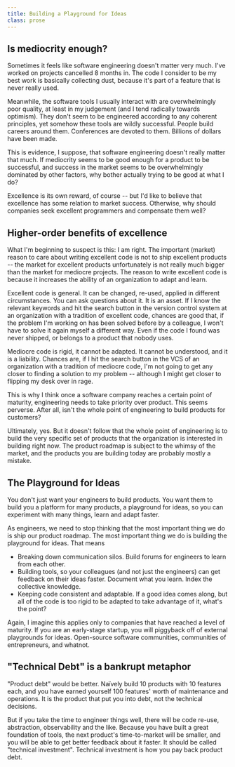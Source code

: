 ```yaml
---
title: Building a Playground for Ideas
class: prose
---
```


## Is mediocrity enough?

Sometimes it feels like software engineering doesn't matter very much. I've worked on projects cancelled 8 months in. The code I consider to be my best work is basically collecting dust, because it's part of a feature that is never really used.

Meanwhile, the software tools I usually interact with are overwhelmingly poor quality, at least in my judgement (and I tend radically towards optimism). They don't seem to be engineered according to any coherent principles, yet somehow these tools are wildly successful. People build careers around them. Conferences are devoted to them. Billions of dollars have been made.

This is evidence, I suppose, that software engineering doesn't  really matter that much. If mediocrity seems to be good enough for a product to be successful, and success in the market seems to be overwhelmingly dominated by other factors, why bother actually trying to be good at what I do?

Excellence is its own reward, of course -- but I'd like to believe that excellence has some relation to market success. Otherwise, why should companies seek excellent programmers and compensate them well?

## Higher-order benefits of excellence

What I'm beginning to suspect is this: I am right. The important (market) reason to care about writing excellent code is not to ship excellent products -- the market for excellent products unfortunately is not really much bigger than the market for mediocre projects. The reason to write excellent code is because it increases the ability of an organization to adapt and learn. 

Excellent code is general. It can be changed, re-used, applied in different circumstances. You can ask questions about it. It is an asset. If I know the relevant keywords and hit the search button in the version control system at an organization with a tradition of excellent code, chances are good that, if the problem I'm working on has been solved before by a colleague, I won't have to solve it again myself a different way. Even if the code I found was never shipped, or belongs to a product that nobody uses.

Mediocre code is rigid, it cannot be adapted. It cannot be understood, and it is a liability. Chances are, if I hit the search button in the VCS of an organization with a tradition of mediocre code, I'm not going to get any closer to finding a solution to my problem -- although I might get closer to flipping my desk over in rage.

This is why I think once a software company reaches a certain point of maturity, engineering needs to take priority over product. This seems perverse. After all, isn't the whole point of engineering to build products for customers?

Ultimately, yes. But it doesn't follow that the whole point of engineering is to build the very specific set of products that the organization is interested in building right now. The product roadmap is subject to the whimsy of the market, and the products you are building today are probably mostly a mistake.

## The Playground for Ideas

You don't just want your engineers to build products. You want them to build you a platform for many products, a playground for ideas, so you can experiment with many things, learn and adapt faster.

As engineers, we need to stop thinking that the most important thing we do is ship our product roadmap. The most important thing we do is building the playground for ideas. That means

  * Breaking down communication silos. Build forums for engineers to learn from each other.
  * Building tools, so your colleagues (and not just the engineers) can get feedback on their ideas faster. Document what you learn.  Index the collective knowledge.
  * Keeping code consistent and adaptable. If a good idea comes along, but all of the code is too rigid to be adapted to take advantage of it, what's the point?

Again, I imagine this applies only to companies that have reached a level of maturity. If you are an early-stage startup, you will piggyback off of external playgrounds for ideas. Open-source software communities, communities of entrepreneurs, and whatnot.

## "Technical Debt" is a bankrupt metaphor

"Product debt" would be better. Naïvely build 10 products with 10 features each, and you have earned yourself 100 features' worth of maintenance and operations. It is the product that put you into debt, not the technical decisions.

But if you take the time to engineer things well, there will be code re-use, abstraction, observability and the like. Because you have built a great foundation of tools, the next product's time-to-market will be smaller, and you will be able to get better feedback about it faster. It should be called "technical investment". Technical investment is how you pay back product debt.
